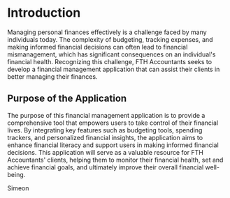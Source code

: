 # Introduction

Managing personal finances effectively is a challenge faced by many individuals today. The complexity of budgeting, tracking expenses, and making informed financial decisions can often lead to financial mismanagement, which has significant consequences on an individual's financial health. Recognizing this challenge, FTH Accountants seeks to develop a financial management application that can assist their clients in better managing their finances.

## Purpose of the Application

The purpose of this financial management application is to provide a comprehensive tool that empowers users to take control of their financial lives. By integrating key features such as budgeting tools, spending trackers, and personalized financial insights, the application aims to enhance financial literacy and support users in making informed financial decisions. This application will serve as a valuable resource for FTH Accountants' clients, helping them to monitor their financial health, set and achieve financial goals, and ultimately improve their overall financial well-being.

Simeon
